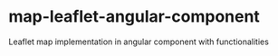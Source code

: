 # map-leaflet-angular-component
Leaflet map implementation in angular component with functionalities
